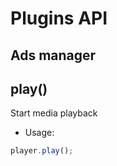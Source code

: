 
# Plugins API

## Ads manager

## play()
Start media playback

- Usage: 
``` js
player.play();
```
